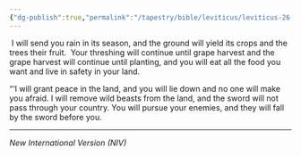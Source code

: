 ```yaml
---
{"dg-publish":true,"permalink":"/tapestry/bible/leviticus/leviticus-26-4-7/","title":"Leviticus 26:4–7","hide":true,"tags":["bible-verse","bible-verse"],"dgHomeLink":true,"dgShowLocalGraph":true,"dgEnableSearch":true}
---
```


 I will send you rain in its season, and the ground will yield its crops and the trees their fruit.  Your threshing will continue until grape harvest and the grape harvest will continue until planting, and you will eat all the food you want and live in safety in your land.

“‘I will grant peace in the land, and you will lie down and no one will make you afraid. I will remove wild beasts from the land, and the sword will not pass through your country. You will pursue your enemies, and they will fall by the sword before you.

---
*New International Version (NIV)*